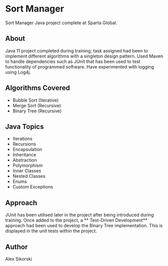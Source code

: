 # Sort Manager

Sort Manager Java project complete at Sparta Global.

## About

Java 11 project completed during training; task assigned had been to implement different algorithms with a singleton
design pattern. Used Maven to handle dependencies such as JUnit that has been used to test functionality of programmed
software. Have experimented with logging using Log4j.

## Algorithms Covered

- Bubble Sort (Iterative)
- Merge Sort (Recursive)
- Binary Tree (Recursive)

## Java Topics

- Iterations
- Recursions
- Encapsulation
- Inheritance
- Abstraction
- Polymorphism
- Inner Classes
- Nested Classes
- Enums
- Custom Exceptions

## Approach

JUnit has been utilised later in the project after being introduced during training. Once added to the project, a **
Test-Driven Development** approach had been used to develop the Binary Tree implementation. This is displayed in the
unit tests within the project.

## Author

Alex Sikorski